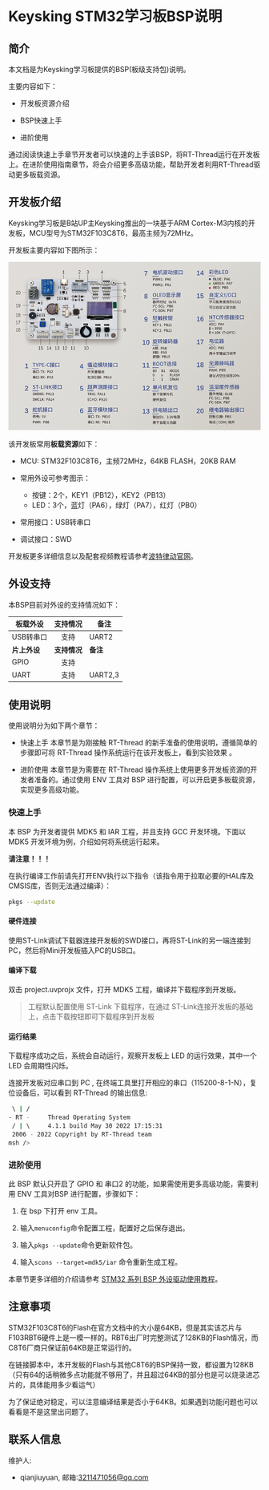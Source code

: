 # Keysking STM32学习板BSP说明

## 简介

本文档是为Keysking学习板提供的BSP(板级支持包)说明。

主要内容如下：

* 开发板资源介绍

* BSP快速上手

* 进阶使用

通过阅读快速上手章节开发者可以快速的上手该BSP，将RT-Thread运行在开发板上。在进阶使用指南章节，将会介绍更多高级功能，帮助开发者利用RT-Thread驱动更多板载资源。

## 开发板介绍

Keysking学习板是B站UP主Keysking推出的一块基于ARM Cortex-M3内核的开发板，MCU型号为STM32F103C8T6，最高主频为72MHz。

开发板主要内容如下图所示：

![board](figures/board.png)

该开发板常用**板载资源**如下：

* MCU: STM32F103C8T6，主频72MHz，64KB FLASH，20KB RAM

* 常用外设可参考图示：
  
  * 按键：2个，KEY1（PB12），KEY2（PB13）
  * LED：3个，蓝灯（PA6），绿灯（PA7），红灯（PB0）

* 常用接口：USB转串口

* 调试接口：SWD

开发板更多详细信息以及配套视频教程请参考[波特律动官网](https://docs.baud-dance.com/)。

## 外设支持

本BSP目前对外设的支持情况如下：

| 板载外设     | 支持情况     | 备注          |
| -------- |:--------:| ----------- |
| USB转串口   | 支持       | UART2 |
| **片上外设** | **支持情况** | **备注**      |
| GPIO     | 支持       |             |
| UART     | 支持       | UART2,3     |

## 使用说明

使用说明分为如下两个章节：

- 快速上手
  本章节是为刚接触 RT-Thread 的新手准备的使用说明，遵循简单的步骤即可将 RT-Thread 操作系统运行在该开发板上，看到实验效果 。

- 进阶使用
  本章节是为需要在 RT-Thread 操作系统上使用更多开发板资源的开发者准备的。通过使用 ENV 工具对 BSP 进行配置，可以开启更多板载资源，实现更多高级功能。

### 快速上手

本 BSP 为开发者提供 MDK5 和 IAR 工程，并且支持 GCC 开发环境。下面以 MDK5 开发环境为例，介绍如何将系统运行起来。

**请注意！！！**

在执行编译工作前请先打开ENV执行以下指令（该指令用于拉取必要的HAL库及CMSIS库，否则无法通过编译）：

```bash
pkgs --update
```

#### 硬件连接

使用ST-Link调试下载器连接开发板的SWD接口，再将ST-Link的另一端连接到PC，然后将Mini开发板插入PC的USB口。

#### 编译下载

双击 project.uvprojx 文件，打开 MDK5 工程，编译并下载程序到开发板。

> 工程默认配置使用 ST-Link 下载程序，在通过 ST-Link连接开发板的基础上，点击下载按钮即可下载程序到开发板

#### 运行结果

下载程序成功之后，系统会自动运行，观察开发板上 LED 的运行效果，其中一个 LED 会周期性闪烁。

连接开发板对应串口到 PC , 在终端工具里打开相应的串口（115200-8-1-N），复位设备后，可以看到 RT-Thread 的输出信息:

```bash
 \ | /
- RT -     Thread Operating System
 / | \     4.1.1 build May 30 2022 17:15:31
 2006 - 2022 Copyright by RT-Thread team
msh />
```

### 进阶使用

此 BSP 默认只开启了 GPIO 和 串口2 的功能，如果需使用更多高级功能，需要利用 ENV 工具对BSP 进行配置，步骤如下：

1. 在 bsp 下打开 env 工具。

2. 输入`menuconfig`命令配置工程，配置好之后保存退出。

3. 输入`pkgs --update`命令更新软件包。

4. 输入`scons --target=mdk5/iar` 命令重新生成工程。

本章节更多详细的介绍请参考 [STM32 系列 BSP 外设驱动使用教程](../docs/STM32系列BSP外设驱动使用教程.md)。

## 注意事项

STM32F103C8T6的Flash在官方文档中的大小是64KB，但是其实该芯片与F103RBT6硬件上是一模一样的。RBT6出厂时完整测试了128KB的Flash情况，而C8T6厂商只保证前64KB是正常运行的。

在链接脚本中，本开发板的Flash与其他C8T6的BSP保持一致，都设置为128KB（只有64的话稍微多点功能就不够用了，并且超过64KB的部分也是可以烧录进芯片的，具体能用多少看运气）

为了保证绝对稳定，可以注意编译结果是否小于64KB。如果遇到功能问题也可以看看是不是这里出问题了。

## 联系人信息

维护人: 

* qianjiuyuan, 邮箱:<3211471056@qq.com>


